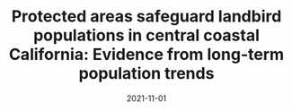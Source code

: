 ---
title: "Protected areas safeguard landbird populations in central coastal California: Evidence from long-term population trends"
collection: publications
date: 2021-11-01
venue: 'Ornithological Applications'
link: 'https://doi.org/10.1093/ornithapp/duab035'
openaccess: true
paperurl: '/files/Dettling et al. 2021.pdf'
citation: 'Dettling M, <b>Dybala KE</b>, Humple D, Gardali T (2021) Protected areas safeguard landbird populations in central coastal California: Evidence from long-term population trends. <i>Ornithological Applications</i> duab035. DOI: 10.1093/ornithapp/duab035'
---